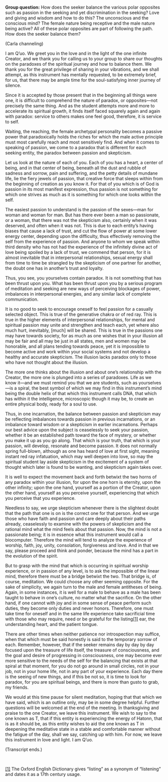 <p class="group-question"><strong>Group question:</strong> How does the seeker balance the various polar opposites such as passion in the seeking and yet discrimination in the seeking? Love and giving and wisdom and how to do this? The unconscious and the conscious mind? The female nature being receptive and the male nature being active? All of these polar opposites are part of following the path. How does the seeker balance them?</p>
<p class="channel-type">(Carla channeling)</p>
<p>I am Q’uo. We greet you in the love and in the light of the one infinite Creator, and we thank you for calling us to your group to share our thoughts on the paradoxes of the spiritual journey and how to balance them. We thank you for the great privilege of sharing in your vibrations, and we shall attempt, as this instrument has mentally requested, to be extremely brief, for us, that there may be ample time for the soul-satisfying inner journey of silence.</p>
<p>Since it is accepted by those present that in the beginning all things were one, it is difficult to comprehend the nature of paradox, or opposites—not precisely the same thing. And as the student attempts more and more to accelerate its spiritual growth, it finds itself faced squarely again and again with paradox: service to others makes one feel good, therefore, it is service to self.</p>
<p>Waiting, the reaching, the female archetypal personality becomes a passive power that paradoxically holds the riches for which the male active principle must most carefully reach and most sensitively find. And when it comes to speaking of passion, we come to a paradox that is different for each seeking entity, the paradox between passion and skepticism.</p>
<p>Let us look at the nature of each of you. Each of you has a heart, a center of being, and in that center of being, beneath all the dust and rubble of sadness and sorrow, pain and suffering, and the petty details of mundane life, lie the fiery jewels of passion, that creative force that sleeps within from the beginning of creation as you know it. For that of you which is of God is passion in its most manifest expression, thus passion is not something for which one strives as much as it is something for which one looks within the self.</p>
<p>The easiest passion to understand is the passion of the sexes—man for woman and woman for man. But has there ever been a man so passionate, or a woman, that there was not the skepticism also, certainly when it was deserved, and often when it was not. This is due to each entity’s having biases that cause a lack of trust, and cut the flow of power at some lower energy center, depending upon the difficulty, thus effectively removing the self from the experience of passion. And anyone to whom we speak within third density who has not had the experience of the infinitely divine act of love being spoiled by a lack of trust, we commend that person, for it is almost inevitable that in interpersonal relationships, sexual energy shall from time to time be strangled by the skepticism of one partner for another, the doubt one has in another’s trust and loyalty.</p>
<p>Thus, you see, you yourselves contain paradox. It is not something that has been thrust upon you. What has been thrust upon you by a serious program of meditation and seeking are new ways of perceiving blockages of power, imbalances in interpersonal energies, and any similar lack of complete communication.</p>
<p>It is no good to seek to encourage oneself to feel passion for a casually selected object. This is true of the generative chakra or of red ray. This is true in the higher elements of interpersonal relationships, for mental and spiritual passion may unite and strengthen and teach each, yet where also much hurt, inevitably, [much] will be shared. This is true in the passions one may have towards society, for as much as one wishes that in your illusion all may be fair and all may be just in all states, men and women may be honorable, and all plans tending towards peace, yet it is impossible to become active and work within your social systems and not develop a healthy and accurate skepticism. The illusion lacks paradox only to those who have not thought about the illusion.</p>
<p>The more one thinks about the illusion and about one’s relationship with the Creator, the more one is plunged into a series of paradoxes. Life as we know it—and we must remind you that we are students, such as yourselves—is a spiral, the best symbol of which we may find in this instrument’s mind being the double helix of that which this instrument calls DNA, that which has within it the intelligence, microscopic though it may be, to create an entire physical body, ready for a soul to use.</p>
<p>Thus, in one incarnation, the balance between passion and skepticism may be reflecting imbalances towards passion in previous incarnations, or an imbalance toward wisdom or a skepticism in earlier incarnations. Perhaps our best advice upon the subject is ceaselessly to seek your passion, whether it be an established path toward the face of mystery, or whether you make it up as you go along. That which is your truth, that which is your passion, will develop, resonate and become passion. It does not normally spring full-blown, although as one has heard of love at first sight, meaning instant red ray infatuation, which may well deepen into love, so may the spiritual student lay aside skepticism in the excitement of a system of thought which later is found to be wanting, and skepticism again takes over.</p>
<p>It is well to expect the movement back and forth betwixt the two horns of any paradox within your illusion, for upon the one horn is eternity, upon the other infinity; upon the one hand, yourself as a portion of the Creator, upon the other hand, yourself as you perceive yourself, experiencing that which you perceive that you experience.</p>
<p>Needless to say, we urge skepticism whenever there is the slightest doubt that the path that one is on is the correct one for that person. And we urge those who have faith and passion and care deeply about their paths already, ceaselessly to examine with the powers of skepticism and the rational mind what the mind feels about that passion. Now, the mind is not a passionate being; it is in essence what this instrument would call a biocomputer. Therefore the mind will tend to analyze the experience of worship, faith, joy, unity, consolation, forgiveness and love. And in that we say, please proceed and think and ponder, because the mind has a part in the evolution of the spirit.</p>
<p>But to grasp with the mind that which is occurring in spiritual worship experience, or in passion of any level, is to ask the impossible of the linear mind, therefore there must be a bridge betwixt the two. That bridge is, of course, meditation. We could choose any other seeming opposite. For the sake of simplicity, we again turn to the male and female antitheses of being. Again, in some instances, it is well for a male to behave as a male has been taught to behave in one’s culture, no matter what the sacrifice. On the other hand, if one cannot with joy and in some sense of peace perform such duties, they become only duties and never honors. Therefore, one must take time for oneself and in the same life experience take sacrificial time with those who may require, need or be grateful for the listing<a id="_ftnref1" href="#_ftn1" name="_ftnref1">[1]</a> ear, the understanding heart, and the patient tongue.</p>
<p>There are other times when neither patience nor introspection may suffice, when that which must be said honestly is said to the temporary sorrow of each. Remember, however, that if the seeker remains day by day by day focused upon the treasure of life itself, the treasure of consciousness, and the goal and desire of progressing in consciousness, one may become ever more sensitive to the needs of the self for the balancing that exists at that spiral at that moment, for you do not go around in small circles, not in your job, not in your home life, not in any part of your experience. Each day there is the seeing of new things, and if this be not so, it is time to look for paradox, for you are spiritual beings, and there is more than gusto to grab, my friends.</p>
<p>We would at this time pause for silent meditation, hoping that that which we have said, which is an outline only, may be in some degree helpful. Further questions will be welcomed at the end of the meeting. In thanksgiving and praise to the one Creator, we leave this instrument. We wish to say to the one known as T, that if this entity is experiencing the energy of Hatonn, that is as it should be, as this entity wishes to aid the one known as T in deepening the meditative state in a stable and comfortable manner without the fatigue of the day, shall we say, catching up with him. For now, we leave this instrument in love and light. I am Q’uo.</p>
<p class="comment">(Transcript ends.)</p>
<p class="separator-left-33"> </p>
<p class="footnote"><a id="_ftn1" href="#_ftnref1" name="_ftn1">[1]</a> The Oxford English Dictionary gives “listing” as a synonym of “listening” and dates it as a 17th century usage.</p>